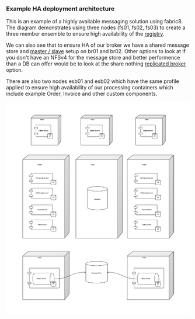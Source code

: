 ### Example HA deployment architecture 

This is an example of a highly available messaging solution using fabric8.  The diagram demonstrates using three nodes (fs01, fs02, fs03) to create a three member ensemble to ensure high availability of the [registry](http://fabric8.io/gitbook/registry.html#registry).

We can also see that to ensure HA of our broker we have a shared message store and [master / slave](http://fabric8.io/gitbook/brokerTopology.html#a-master-slave-broker) setup on br01 and br02.  Other options to look at if you don't have an NFSv4 for the message store and better performence than a DB can offer would be to look at the share nothing [replicated broker](http://fabric8.io/gitbook/brokerTopology.html#b-replicated-broker) option.

There are also two nodes esb01 and esb02 which have the same profile applied to ensure high availability of our processing containers which include example Order, Invoice and other custom components.

![example HA deployment](exampleDeploymentArchitecture.png)
